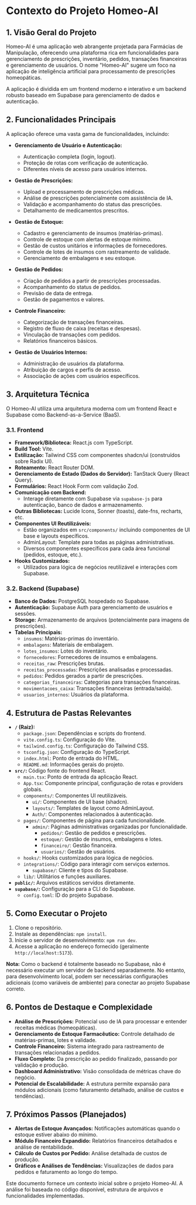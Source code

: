 # Contexto do Projeto Homeo-AI

## 1. Visão Geral do Projeto

Homeo-AI é uma aplicação web abrangente projetada para Farmácias de Manipulação, oferecendo uma plataforma rica em funcionalidades para gerenciamento de prescrições, inventário, pedidos, transações financeiras e gerenciamento de usuários. O nome "Homeo-AI" sugere um foco na aplicação de inteligência artificial para processamento de prescrições homeopáticas.

A aplicação é dividida em um frontend moderno e interativo e um backend robusto baseado em Supabase para gerenciamento de dados e autenticação.

## 2. Funcionalidades Principais

A aplicação oferece uma vasta gama de funcionalidades, incluindo:

*   **Gerenciamento de Usuário e Autenticação:**
    *   Autenticação completa (login, logout).
    *   Proteção de rotas com verificação de autenticação.
    *   Diferentes níveis de acesso para usuários internos.

*   **Gestão de Prescrições:**
    *   Upload e processamento de prescrições médicas.
    *   Análise de prescrições potencialmente com assistência de IA.
    *   Validação e acompanhamento do status das prescrições.
    *   Detalhamento de medicamentos prescritos.

*   **Gestão de Estoque:**
    *   Cadastro e gerenciamento de insumos (matérias-primas).
    *   Controle de estoque com alertas de estoque mínimo.
    *   Gestão de custos unitários e informações de fornecedores.
    *   Controle de lotes de insumos com rastreamento de validade.
    *   Gerenciamento de embalagens e seu estoque.

*   **Gestão de Pedidos:**
    *   Criação de pedidos a partir de prescrições processadas.
    *   Acompanhamento do status de pedidos.
    *   Previsão de data de entrega.
    *   Gestão de pagamentos e valores.

*   **Controle Financeiro:**
    *   Categorização de transações financeiras.
    *   Registro de fluxo de caixa (receitas e despesas).
    *   Vinculação de transações com pedidos.
    *   Relatórios financeiros básicos.

*   **Gestão de Usuários Internos:**
    *   Administração de usuários da plataforma.
    *   Atribuição de cargos e perfis de acesso.
    *   Associação de ações com usuários específicos.

## 3. Arquitetura Técnica

O Homeo-AI utiliza uma arquitetura moderna com um frontend React e Supabase como Backend-as-a-Service (BaaS).

### 3.1. Frontend

*   **Framework/Biblioteca:** React.js com TypeScript.
*   **Build Tool:** Vite.
*   **Estilização:** Tailwind CSS com componentes shadcn/ui (construídos sobre Radix UI).
*   **Roteamento:** React Router DOM.
*   **Gerenciamento de Estado (Dados do Servidor):** TanStack Query (React Query).
*   **Formulários:** React Hook Form com validação Zod.
*   **Comunicação com Backend:**
    *   Interage diretamente com Supabase via `supabase-js` para autenticação, banco de dados e armazenamento.
*   **Outras Bibliotecas:** Lucide Icons, Sonner (toasts), date-fns, recharts, etc.
*   **Componentes UI Reutilizáveis:**
    *   Estão organizados em `src/components/` incluindo componentes de UI base e layouts específicos.
    *   AdminLayout: Template para todas as páginas administrativas.
    *   Diversos componentes específicos para cada área funcional (pedidos, estoque, etc.).
*   **Hooks Customizados:**
    *   Utilizados para lógica de negócios reutilizável e interações com Supabase.

### 3.2. Backend (Supabase)

*   **Banco de Dados:** PostgreSQL hospedado no Supabase.
*   **Autenticação:** Supabase Auth para gerenciamento de usuários e sessões.
*   **Storage:** Armazenamento de arquivos (potencialmente para imagens de prescrições).
*   **Tabelas Principais:**
    *   `insumos`: Matérias-primas do inventário.
    *   `embalagens`: Materiais de embalagem.
    *   `lotes_insumos`: Lotes do inventário.
    *   `fornecedores`: Fornecedores de insumos e embalagens.
    *   `receitas_raw`: Prescrições brutas.
    *   `receitas_processadas`: Prescrições analisadas e processadas.
    *   `pedidos`: Pedidos gerados a partir de prescrições.
    *   `categorias_financeiras`: Categorias para transações financeiras.
    *   `movimentacoes_caixa`: Transações financeiras (entrada/saída).
    *   `usuarios_internos`: Usuários da plataforma.

## 4. Estrutura de Pastas Relevantes

*   **`/` (Raiz):**
    *   `package.json`: Dependências e scripts do frontend.
    *   `vite.config.ts`: Configuração do Vite.
    *   `tailwind.config.ts`: Configuração do Tailwind CSS.
    *   `tsconfig.json`: Configuração do TypeScript.
    *   `index.html`: Ponto de entrada do HTML.
    *   `README.md`: Informações gerais do projeto.
*   **`src/`:** Código fonte do frontend React.
    *   `main.tsx`: Ponto de entrada da aplicação React.
    *   `App.tsx`: Componente principal, configuração de rotas e providers globais.
    *   `components/`: Componentes UI reutilizáveis.
        *   `ui/`: Componentes de UI base (shadcn).
        *   `layouts/`: Templates de layout como AdminLayout.
        *   `Auth/`: Componentes relacionados à autenticação.
    *   `pages/`: Componentes de página para cada funcionalidade.
        *   `admin/`: Páginas administrativas organizadas por funcionalidade.
            *   `pedidos/`: Gestão de pedidos e prescrições.
            *   `estoque/`: Gestão de insumos, embalagens e lotes.
            *   `financeiro/`: Gestão financeira.
            *   `usuarios/`: Gestão de usuários.
    *   `hooks/`: Hooks customizados para lógica de negócios.
    *   `integrations/`: Código para interagir com serviços externos.
        *   `supabase/`: Cliente e tipos do Supabase.
    *   `lib/`: Utilitários e funções auxiliares.
*   **`public/`:** Arquivos estáticos servidos diretamente.
*   **`supabase/`:** Configuração para a CLI do Supabase.
    *   `config.toml`: ID do projeto Supabase.

## 5. Como Executar o Projeto

1.  Clone o repositório.
2.  Instale as dependências: `npm install`.
3.  Inicie o servidor de desenvolvimento: `npm run dev`.
4.  Acesse a aplicação no endereço fornecido (geralmente `http://localhost:5173`).

**Nota:** Como o backend é totalmente baseado no Supabase, não é necessário executar um servidor de backend separadamente. No entanto, para desenvolvimento local, podem ser necessárias configurações adicionais (como variáveis de ambiente) para conectar ao projeto Supabase correto.

## 6. Pontos de Destaque e Complexidade

*   **Análise de Prescrições:** Potencial uso de IA para processar e entender receitas médicas (homeopáticas).
*   **Gerenciamento de Estoque Farmacêutico:** Controle detalhado de matérias-primas, lotes e validade.
*   **Controle Financeiro:** Sistema integrado para rastreamento de transações relacionadas a pedidos.
*   **Fluxo Completo:** Da prescrição ao pedido finalizado, passando por validação e produção.
*   **Dashboard Administrativo:** Visão consolidada de métricas chave do negócio.
*   **Potencial de Escalabilidade:** A estrutura permite expansão para módulos adicionais (como faturamento detalhado, análise de custos e tendências).

## 7. Próximos Passos (Planejados)

*   **Alertas de Estoque Avançados:** Notificações automáticas quando o estoque estiver abaixo do mínimo.
*   **Módulo Financeiro Expandido:** Relatórios financeiros detalhados e análise de rentabilidade.
*   **Cálculo de Custos por Pedido:** Análise detalhada de custos de produção.
*   **Gráficos e Análises de Tendências:** Visualizações de dados para pedidos e faturamento ao longo do tempo.

Este documento fornece um contexto inicial sobre o projeto Homeo-AI. A análise foi baseada no código disponível, estrutura de arquivos e funcionalidades implementadas. 